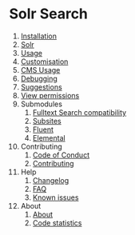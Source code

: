 # Solr Search
01. [Installation](01-Installation.md)
02. [Solr](02-Solr.md)
03. [Usage](03-Usage.md)
04. [Customisation](04-Customisation.md)
05. [CMS Usage](05-CMS-Usage.md)
06. [Debugging](06-Debugging.md)
07. [Suggestions](07-Suggestions.md)
08. [View permissions](08-View-Permissions.md)
09. Submodules
    01. [Fulltext Search compatibility](Submodules/01-Fulltext-Search-Compatibility.md)
    02. [Subsites](Submodules/02-Subsites.md)
    03. [Fluent](Submodules/03-Fluent.md)
    04. [Elemental](Submodules/04-Elemental.md)
10. Contributing
    01. [Code of Conduct](Contributing/01-code-of-conduct.md)
    02. [Contributing](Contributing/02-Contributing.md) 
11. Help
    01. [Changelog](Help/01-Changelog.md)
    02. [FAQ](Help/02-FAQ.md)
    03. [Known issues](Help/03-Known-issues.md)
12. About
    01. [About](About/01-About.md)
    02. [Code statistics](About/03-codebase-stats.md)
